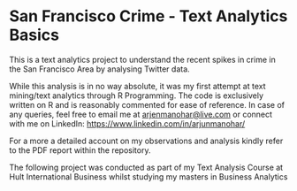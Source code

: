 # San Francisco Crime - Text Analytics Basics

This is a text analytics project to understand the recent spikes in crime in the San Francisco Area by analysing Twitter data.

While this analysis is in no way absolute, it was my first attempt at text mining/text analytics through R Programming. The code is exclusively written on R and is reasonably commented for ease of reference. In case of any queries, feel free to email me at arjenmanohar@live.com or connect with me on LinkedIn: https://www.linkedin.com/in/arjunmanohar/

For a more a detailed account on my observations and analysis kindly refer to the PDF report within the repository. 

The following project was conducted as part of my Text Analysis Course at Hult International Business whilst studying my masters in Business Analytics
